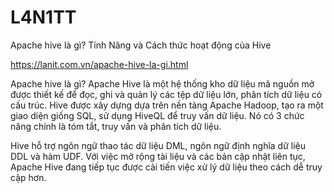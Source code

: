 # L4N1TT
Apache hive là gì? Tính Năng và Cách thức hoạt động của Hive

https://lanit.com.vn/apache-hive-la-gi.html

Apache hive là gì?
Apache Hive là một hệ thống kho dữ liệu mã nguồn mở được thiết kế để đọc, ghi và quản lý các tệp dữ liệu lớn, phân tích dữ liệu có cấu trúc. Hive được xây dựng dựa trên nền tảng Apache Hadoop, tạo ra một giao diện giống SQL, sử dụng HiveQL để truy vấn dữ liệu. Nó có 3 chức năng chính là tóm tắt, truy vấn và phân tích dữ liệu.

Hive hỗ trợ ngôn ngữ thao tác dữ liệu DML, ngôn ngữ định nghĩa dữ liệu DDL và hàm UDF. Với việc mở rộng tài liệu và các bản cập nhật liên tục, Apache Hive đang tiếp tục được cải tiến việc xử lý dữ liệu theo cách dễ truy cập hơn.
